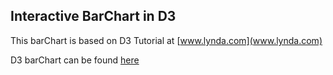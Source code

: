 ## Interactive BarChart in D3

This barChart is based on D3 Tutorial at [www.lynda.com](www.lynda.com)

D3 barChart can be found [here](http://bl.ocks.org/gnanapriyav/af363a199020443ee437)

